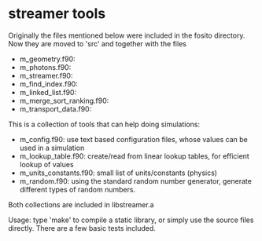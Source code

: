 streamer tools
==============

Originally the files mentioned below were included in the fosito directory.
Now they are moved to 'src' and together with the files

  * m_geometry.f90:
  * m_photons.f90:
  * m_streamer.f90:
  * m_find_index.f90:
  * m_linked_list.f90:
  * m_merge_sort_ranking.f90:
  * m_transport_data.f90:

This is a collection of tools that can help doing simulations:

  * m_config.f90: use text based configuration files, whose values can be used in a simulation
  * m_lookup_table.f90: create/read from linear lookup tables, for efficient lookup of values
  * m_units_constants.f90: small list of units/constants (physics)
  * m_random.f90: using the standard random number generator, generate different types of random numbers.

Both collections are included in libstreamer.a

Usage: type 'make' to compile a static library, or simply use the source files directly.
There are a few basic tests included.

